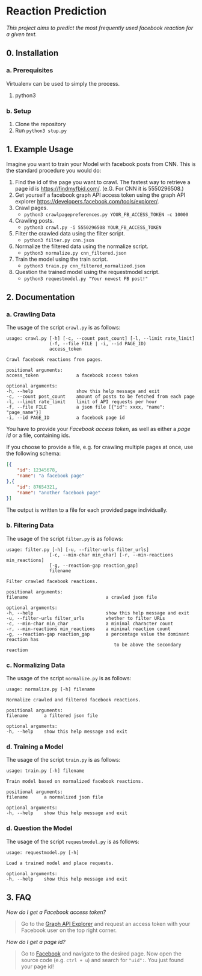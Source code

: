 # Reaction Prediction
*This project aims to predict the most frequently used facebook reaction for a given text.*

## 0. Installation
### a. Prerequisites
Virtualenv can be used to simply the process.

1. python3

### b. Setup

1. Clone the repository
1. Run `python3 stup.py`

## 1. Example Usage

Imagine you want to train your Model with facebook posts from CNN. This is the standard procedure you would do:
1. Find the id of the page you want to crawl. The fastest way to retrieve a page id is https://findmyfbid.com/. (e.G. For CNN it is 5550296508.)
1. Get yourself a facebook graph API access token using the graph API explorer https://developers.facebook.com/tools/explorer/.
1. Crawl pages.
    - ```python3 crawlpagepreferences.py YOUR_FB_ACCESS_TOKEN -c 10000```
1. Crawling posts.
    - ```python3 crawl.py -i 5550296508 YOUR_FB_ACCESS_TOKEN```
1. Filter the crawled data using the filter script.
    - ```python3 filter.py cnn.json```
1. Normalize the filtered data using the normalize script.
    - ```python3 normalize.py cnn_filtered.json```
1. Train the model using the train script.
    - ```python3 train.py cnn_filtered_normalized.json```
1. Question the trained model using the requestmodel script.
    - ```python3 requestmodel.py "Your newest FB post!"```

## 2. Documentation

### a. Crawling Data

The usage of the script `crawl.py` is as follows:
```
usage: crawl.py [-h] [-c, --count post_count] [-l, --limit rate_limit]
                (-f, --file FILE | -i, --id PAGE_ID)
                access_token

Crawl facebook reactions from pages.

positional arguments:
access_token              a facebook access token

optional arguments:
-h, --help                show this help message and exit
-c, --count post_count    amount of posts to be fetched from each page
-l, --limit rate_limit    limit of API requests per hour
-f, --file FILE           a json file [{"id": xxxx, "name": "page_name"}]
-i, --id PAGE_ID          a facebook page id
```

You have to provide your *Facebook access token*, as well as either a *page id* or a file, containing ids.

If you choose to provide a file, e.g. for crawling multiple pages at once, use the following schema:
```json
[{
    "id": 12345678,
    "name": "a facebook page"
},{
    "id": 87654321,
    "name": "another facebook page"
}]
```

The output is written to a file for each provided page individually.

### b. Filtering Data

The usage of the script `filter.py` is as follows:
```
usage: filter.py [-h] [-u, --filter-urls filter_urls]
                [-c, --min-char min_char] [-r, --min-reactions min_reactions]
                [-g, --reaction-gap reaction_gap]
                filename

Filter crawled facebook reactions.

positional arguments:
filename                             a crawled json file

optional arguments:
-h, --help                           show this help message and exit
-u, --filter-urls filter_urls        whether to filter URLs
-c, --min-char min_char              a minimal character count
-r, --min-reactions min_reactions    a minimal reaction count
-g, --reaction-gap reaction_gap      a percentage value the dominant reaction has 
                                        to be above the secondary reaction
```

### c. Normalizing Data

The usage of the script `normalize.py` is as follows:
```
usage: normalize.py [-h] filename

Normalize crawled and filtered facebook reactions.

positional arguments:
filename      a filtered json file

optional arguments:
-h, --help    show this help message and exit
```

### d. Training a Model

The usage of the script `train.py` is as follows:
```
usage: train.py [-h] filename

Train model based on normalized facebook reactions.

positional arguments:
filename      a normalized json file

optional arguments:
-h, --help    show this help message and exit
```

### d. Question the Model

The usage of the script `requestmodel.py` is as follows:
```
usage: requestmodel.py [-h]

Load a trained model and place requests.

optional arguments:
-h, --help    show this help message and exit
```

## 3. FAQ

*How do I get a Facebook access token?*
> Go to the [Graph API Explorer](https://developers.facebook.com/tools/explorer/) and request an access token with your Facebook user on the top right corner.

*How do I get a page id?*
> Go to [Facebook](https://facebook.com) and navigate to the desired page. Now open the source code (e.g. `ctrl + u`) and search for `"uid":`.
> You just found your page id!

